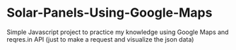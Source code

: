 # Solar-Panels-Using-Google-Maps
Simple Javascript project to practice my knowledge using Google Maps and reqres.in API (just to make a request and visualize the json data)
